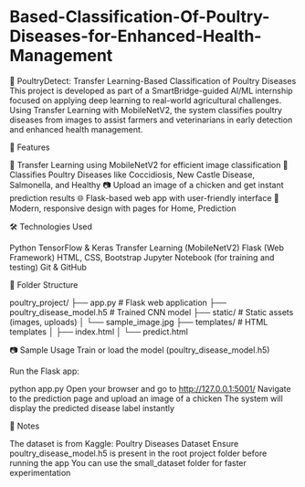 # Based-Classification-Of-Poultry-Diseases-for-Enhanced-Health-Management
🐔 PoultryDetect: Transfer Learning-Based Classification of Poultry Diseases
This project is developed as part of a SmartBridge-guided AI/ML internship focused on applying deep learning to real-world agricultural challenges. Using Transfer Learning with MobileNetV2, the system classifies poultry diseases from images to assist farmers and veterinarians in early detection and enhanced health management.

🚀 Features

🧠 Transfer Learning using MobileNetV2 for efficient image classification
🐔 Classifies Poultry Diseases like Coccidiosis, New Castle Disease, Salmonella, and Healthy
📷 Upload an image of a chicken and get instant prediction results
🌐 Flask-based web app with user-friendly interface
🎨 Modern, responsive design with pages for Home, Prediction

🛠 Technologies Used

Python
TensorFlow & Keras
Transfer Learning (MobileNetV2)
Flask (Web Framework)
HTML, CSS, Bootstrap
Jupyter Notebook (for training and testing)
Git & GitHub

📁 Folder Structure

poultry_project/
├── app.py                       # Flask web application
├── poultry_disease_model.h5     # Trained CNN model
├── static/                      # Static assets (images, uploads)
│   └── sample_image.jpg
├── templates/                   # HTML templates
│   ├── index.html
│   └── predict.html

📷 Sample Usage
Train or load the model (poultry_disease_model.h5)

Run the Flask app:

python app.py
Open your browser and go to http://127.0.0.1:5001/
Navigate to the prediction page and upload an image of a chicken
The system will display the predicted disease label instantly

📌 Notes

The dataset is from Kaggle: Poultry Diseases Dataset
Ensure poultry_disease_model.h5 is present in the root project folder before running the app
You can use the small_dataset folder for faster experimentation


